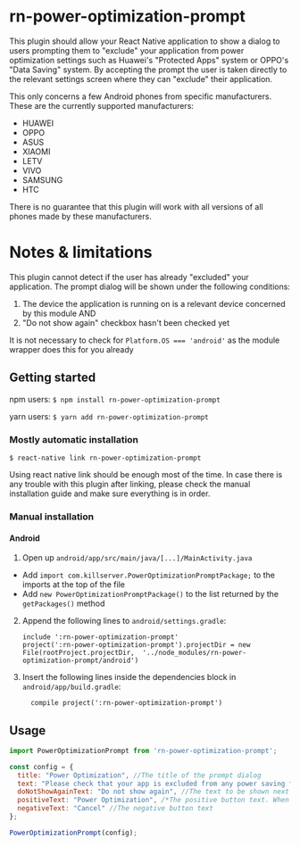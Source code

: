 
# rn-power-optimization-prompt

This plugin should allow your React Native application to show a dialog to users prompting them to "exclude" your application from power optimization settings such as Huawei's "Protected Apps" system or OPPO's "Data Saving" system. By accepting the prompt the user is taken directly to the relevant settings screen where they can "exclude" their application.

This only concerns a few Android phones from specific manufacturers.
These are the currently supported manufacturers:
- HUAWEI
- OPPO
- ASUS
- XIAOMI
- LETV
- VIVO
- SAMSUNG
- HTC

There is no guarantee that this plugin will work with all versions of all phones made by these manufacturers.

# Notes & limitations
This plugin cannot detect if the user has already "excluded" your application. The prompt dialog will be shown under the following conditions:

1. The device the application is running on is a relevant device concerned by this module
   AND
2. "Do not show again" checkbox hasn't been checked yet

It is not necessary to check for `Platform.OS === 'android'` as the module wrapper does this for you already

## Getting started

npm users:
`$ npm install rn-power-optimization-prompt`

yarn users:
`$ yarn add rn-power-optimization-prompt`

### Mostly automatic installation

`$ react-native link rn-power-optimization-prompt`

Using react native link should be enough most of the time. In case there is any trouble with this plugin after linking, please check the manual installation guide and make sure everything is in order.

### Manual installation

#### Android

1. Open up `android/app/src/main/java/[...]/MainActivity.java`
  - Add `import com.killserver.PowerOptimizationPromptPackage;` to the imports at the top of the file
  - Add `new PowerOptimizationPromptPackage()` to the list returned by the `getPackages()` method
2. Append the following lines to `android/settings.gradle`:
  	```
  	include ':rn-power-optimization-prompt'
  	project(':rn-power-optimization-prompt').projectDir = new File(rootProject.projectDir, 	'../node_modules/rn-power-optimization-prompt/android')
  	```
3. Insert the following lines inside the dependencies block in `android/app/build.gradle`:
  	```
      compile project(':rn-power-optimization-prompt')
  	```


## Usage
```javascript
import PowerOptimizationPrompt from 'rn-power-optimization-prompt';

const config = {
  title: "Power Optimization", //The title of the prompt dialog
  text: "Please check that your app is excluded from any power saving features", //The text of the prompt dialog
  doNotShowAgainText: "Do not show again", //The text to be shown next to the "don't show again" checkbox
  positiveText: "Power Optimization", /*The positive button text. When clicked, this button will take the user to the screen where they can "exclude" your application from any power optimization settings, depending on the device*/
  negativeText: "Cancel" //The negative button text
};

PowerOptimizationPrompt(config);
```
  
